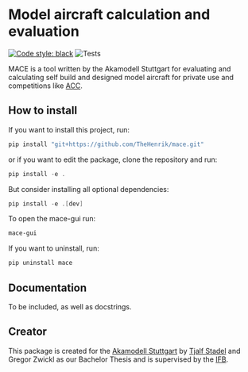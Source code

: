 # Model aircraft calculation and evaluation

[![Code style: black](https://img.shields.io/badge/code%20style-black-000000.svg)](https://github.com/psf/black)
![Tests](https://github.com/TheHenrik/mace/actions/workflows/test.yaml/badge.svg)

MACE is a tool written by the Akamodell Stuttgart for evaluating and calculating self build and designed model aircraft for private use and competitions like [ACC](https://en.wikipedia.org/wiki/Air_Cargo_Challenge).

## How to install

If you want to install this project, run:

```powershell
pip install "git+https://github.com/TheHenrik/mace.git"
```

or if you want to edit the package, clone the repository and run:

```powershell
pip install -e .
```

 But consider installing all optional dependencies:

 ```powershell
 pip install -e .[dev]
 ```

To open the mace-gui run:

```powershell
mace-gui
```

If you want to uninstall, run:

```powershell
pip uninstall mace
```

## Documentation

To be included, as well as docstrings.

## Creator

This package is created for the [Akamodell Stuttgart](http://www.akamodell.de/) by [Tjalf Stadel](https://github.com/TheHenrik) and Gregor Zwickl as our Bachelor Thesis and is supervised by the [IFB](https://www.ifb.uni-stuttgart.de/).
